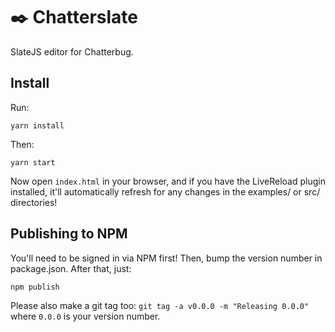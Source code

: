 # ✒️ Chatterslate

SlateJS editor for Chatterbug.

## Install

Run:

```
yarn install
```

Then:

```
yarn start
```

Now open `index.html` in your browser, and if you have the LiveReload
plugin installed, it'll automatically refresh for any changes in the examples/
or src/ directories!

## Publishing to NPM

You'll need to be signed in via NPM first! Then, bump the version number in package.json. After that, just:

```
npm publish
```

Please also make a git tag too: `git tag -a v0.0.0 -m "Releasing 0.0.0"` where `0.0.0` is your version number.
